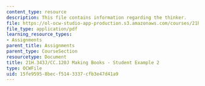 ```yaml
---
content_type: resource
description: This file contains information regarding the thinker.
file: https://ol-ocw-studio-app-production.s3.amazonaws.com/courses/21h-343j-making-books-the-renaissance-and-today-spring-2016/15fe95958becf5143337cfb3e47d41a9_MIT21H_343JS16_Thinker.pdf
file_type: application/pdf
learning_resource_types:
- Assignments
parent_title: Assignments
parent_type: CourseSection
resourcetype: Document
title: 21H.343J/CC.120J Making Books - Student Example 2
type: OCWFile
uid: 15fe9595-8bec-f514-3337-cfb3e47d41a9
---
```

